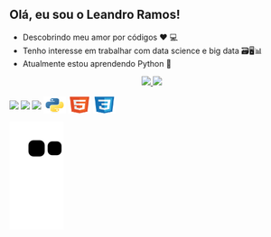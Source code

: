 ## Olá, eu sou o Leandro Ramos!

- Descobrindo meu amor por códigos ❤️ 💻 <br>
- Tenho interesse em trabalhar com data science e big data 🗃️🖥️📊 <br>
- Atualmente estou aprendendo Python 🐍

<div align="center">
  <a href="https://github.com/LP-Ramos">
  <img height="130em" src="https://github-readme-stats.vercel.app/api?username=lp-ramos&show_icons=true&theme=gotham&include_all_commits=true&count_private=true"/>
  <img height="130em" src="https://github-readme-stats.vercel.app/api/top-langs/?username=lp-ramos&layout=compact&langs_count=7&theme=gotham"/>
</div>
 
<div style="display: inline_block"><br>
  <a href="https://instagram.com/leandromtg" target="_blank"><img src="https://img.shields.io/badge/-Instagram-%23E4405F?style=for-the-badge&logo=instagram&logoColor=white" target="_blank" align="center"></a>
  <a href = "mailto:ognemalf2@gmail.com"><img src="https://img.shields.io/badge/-Gmail-%23333?style=for-the-badge&logo=gmail&logoColor=white" target="_blank" align="center"></a>
  <a href="https://www.linkedin.com/in/lp-ramos" target="_blank"><img src="https://img.shields.io/badge/-LinkedIn-%230077B5?style=for-the-badge&logo=linkedin&logoColor=white" target="_blank" align="center"></a> 
  <img align="center" alt="Python" height="30" width="40" src="https://raw.githubusercontent.com/devicons/devicon/master/icons/python/python-original.svg">
  <img align="center" alt="HTML" height="30" width="40" src="https://raw.githubusercontent.com/devicons/devicon/master/icons/html5/html5-original.svg">
  <img align="center" alt="CSS" height="30" width="40" src="https://raw.githubusercontent.com/devicons/devicon/master/icons/css3/css3-original.svg">
</div>
  
  

![Snake animation](https://github.com/LP-Ramos/LP-Ramos/blob/output/github-contribution-grid-snake.svg)
 

<!---
LP-Ramos/LP-Ramos is a ✨ special ✨ repository because its `README.md` (this file) appears on your GitHub profile.
You can click the Preview link to take a look at your changes.
--->
